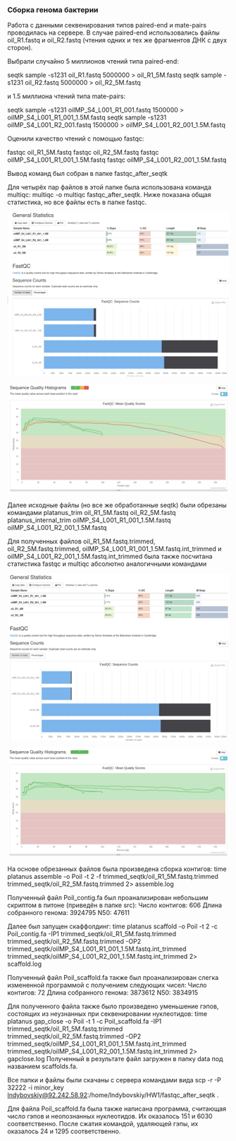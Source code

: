 ### Сборка генома бактерии

Работа с данными секвенирования типов paired-end и mate-pairs проводилась на сервере.
В случае paired-end использовались файлы oil_R1.fastq и oil_R2.fastq (чтения одних и тех же фрагментов ДНК с двух сторон).

Выбрали случайно 5 миллионов чтений типа paired-end:

seqtk sample -s1231 oil_R1.fastq 5000000 > oil_R1_5M.fastq
seqtk sample -s1231 oil_R2.fastq 5000000 > oil_R2_5M.fastq

и 1.5 миллиона чтений типа mate-pairs:

seqtk sample -s1231 oilMP_S4_L001_R1_001.fastq 1500000 > oilMP_S4_L001_R1_001_1.5M.fastq
seqtk sample -s1231 oilMP_S4_L001_R2_001.fastq 1500000 > oilMP_S4_L001_R2_001_1.5M.fastq


Оценили качество чтений с помощью fastqc:

fastqc oil_R1_5M.fastq
fastqc oil_R2_5M.fastq
fastqc oilMP_S4_L001_R1_001_1.5M.fastq
fastqc oilMP_S4_L001_R2_001_1.5M.fastq

Вывод команд был собран в папке fastqc_after_seqtk

Для четырёх пар файлов в этой папке была использована команда multiqc:
multiqc -o multiqc fastqc_after_seqtk. 
Ниже показана общая статистика, но все файлы есть в папке fastqc.

![](fastqc/Stat_1_1.png)

![](fastqc/Stat_1_2.png)

Далее исходные файлы (но все же обработанные seqtk) были обрезаны командами
platanus_trim oil_R1_5M.fastq oil_R2_5M.fastq
platanus_internal_trim oilMP_S4_L001_R1_001_1.5M.fastq oilMP_S4_L001_R2_001_1.5M.fastq



Для полученных файлов oil_R1_5M.fastq.trimmed, oil_R2_5M.fastq.trimmed, oilMP_S4_L001_R1_001_1.5M.fastq.int_trimmed и oilMP_S4_L001_R2_001_1.5M.fastq.int_trimmed была также посчитана статистика fastqc и multiqc абсолютно аналогичными командами

![](fastqc/Stat_2_1.png)

![](fastqc/Stat_2_2.png)

На основе обрезанных файлов была произведена сборка контигов:
time platanus assemble -o Poil -t 2 -f trimmed_seqtk/oil_R1_5M.fastq.trimmed trimmed_seqtk/oil_R2_5M.fastq.trimmed 2> assemble.log

Полученный файл Poil_contig.fa был проанализирован небольшим скриптом в питоне (приведён в папке src):
Число контигов:  606
Длина собранного генома:  3924795
N50:  47611

Далее был запущен скаффолдинг:
time platanus scaffold -o Poil -t 2 -c Poil_contig.fa -IP1 trimmed_seqtk/oil_R1_5M.fastq.trimmed trimmed_seqtk/oil_R2_5M.fastq.trimmed -OP2 trimmed_seqtk/oilMP_S4_L001_R1_001_1.5M.fastq.int_trimmed trimmed_seqtk/oilMP_S4_L001_R2_001_1.5M.fastq.int_trimmed 2> scaffold.log

Полученный файл Poil_scaffold.fa также был проанализирован слегка измененной программой с получением следующих чисел:
Число контигов:  72
Длина собранного генома:  3873612
N50:  3834915

Для полученного файла также было произведено уменьшение гэпов, состоящих из неузнанных при секвенировании нуклеотидов:
time platanus gap_close -o Poil -t 1 -c Poil_scaffold.fa -IP1 trimmed_seqtk/oil_R1_5M.fastq.trimmed trimmed_seqtk/oil_R2_5M.fastq.trimmed -OP2 trimmed_seqtk/oilMP_S4_L001_R1_001_1.5M.fastq.int_trimmed trimmed_seqtk/oilMP_S4_L001_R2_001_1.5M.fastq.int_trimmed 2> gapclose.log
Полученный в результате файл загружен в папку data под названием scaffolds.fa.

Все папки и файлы были скачаны с сервера командами вида
scp -r -P 32222 -i minor_key lndybovskiy@92.242.58.92:/home/lndybovskiy/HW1/fastqc_after_seqtk .

Для файла Poil_scaffold.fa была также написана программа, считающая число гэпов и неопознанных нуклеотидов. Их оказалось 151 и 6030 соответственно. После сжатия командой, удаляющей гэпы, их оказалось 24 и 1295 соответственно.
